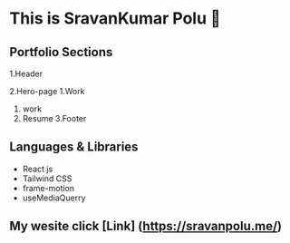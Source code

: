 # This is SravanKumar Polu 🙂


## Portfolio Sections
1.Header 

2.Hero-page 
  1.Work

  1. work
  2. Resume
3.Footer


## Languages & Libraries
 * React js
 * Tailwind CSS
 * frame-motion
 * useMediaQuerry
   
## My wesite  click [Link] (https://sravanpolu.me/)

